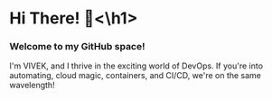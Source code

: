 
<h1>Hi There! 👋<\h1>
<h3>Welcome to my GitHub space!</h3> 
I'm VIVEK, and I thrive in the exciting world of DevOps. If you're into automating, cloud magic, containers, and CI/CD, we're on the same wavelength!
